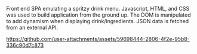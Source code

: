 Front end SPA emulating a spritzy drink menu. Javascript, HTML, and CSS was used to build application from the ground up. The DOM is manipulated to add dynamism when displaying drink/ingredients. JSON data is fetched from an external API.





https://github.com/user-attachments/assets/59698444-2806-4f2e-95b8-336c90d7c873

